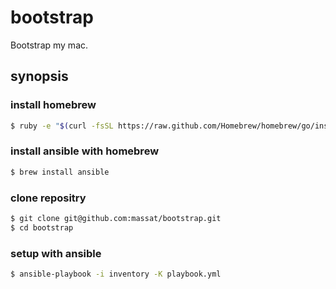 bootstrap
=========

Bootstrap my mac.

synopsis
--------

### install homebrew

```sh
$ ruby -e "$(curl -fsSL https://raw.github.com/Homebrew/homebrew/go/install)"
```

### install ansible with homebrew

```sh
$ brew install ansible
```

### clone repositry

```sh
$ git clone git@github.com:massat/bootstrap.git
$ cd bootstrap
```

### setup with ansible

```sh
$ ansible-playbook -i inventory -K playbook.yml
```
